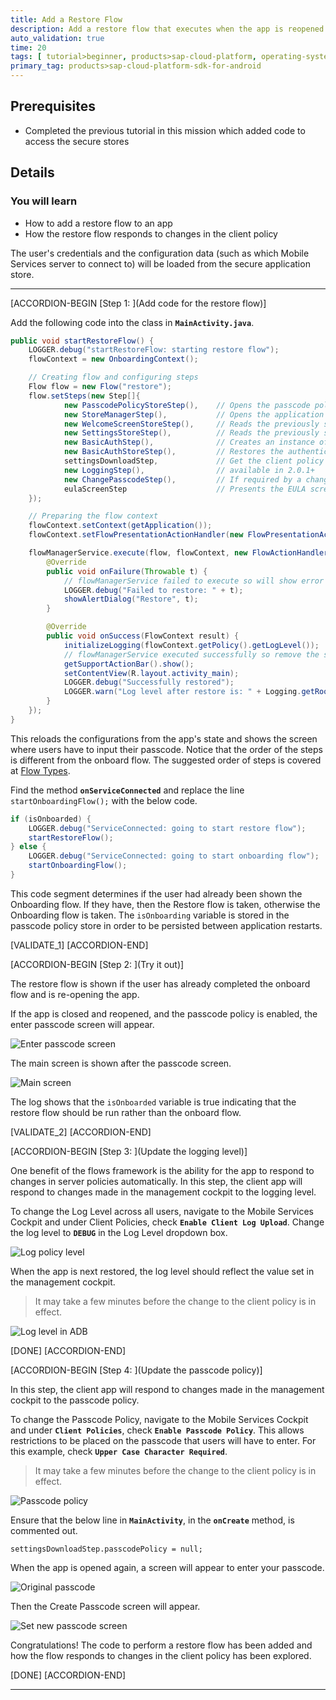 ```yaml
---
title: Add a Restore Flow
description: Add a restore flow that executes when the app is reopened.  The restore flow will present the passcode screen, unlock the secure stores and update the client policy specified in the SAP Cloud Platform Mobile Services.
auto_validation: true
time: 20
tags: [ tutorial>beginner, products>sap-cloud-platform, operating-system>android, topic>mobile]
primary_tag: products>sap-cloud-platform-sdk-for-android
---
```


## Prerequisites
 - Completed the previous tutorial in this mission which added code to access the secure stores

## Details
### You will learn
  - How to add a restore flow to an app
  - How the restore flow responds to changes in the client policy

The user's credentials and the configuration data (such as which Mobile Services server to connect to) will be loaded from the secure application store.

---

[ACCORDION-BEGIN [Step 1: ](Add code for the restore flow)]

Add the following code into the class in **`MainActivity.java`**.

```Java
public void startRestoreFlow() {
    LOGGER.debug("startRestoreFlow: starting restore flow");
    flowContext = new OnboardingContext();

    // Creating flow and configuring steps
    Flow flow = new Flow("restore");
    flow.setSteps(new Step[]{
            new PasscodePolicyStoreStep(),    // Opens the passcode policy store (RLM_SECURE_STORE)
            new StoreManagerStep(),           // Opens the application store (APP_SECURE_STORE)
            new WelcomeScreenStoreStep(),     // Reads the previously stored config data and adds it to the context
            new SettingsStoreStep(),          // Reads the previously stored passcode policy and adds it to the context
            new BasicAuthStep(),              // Creates an instance of the OKHttpClient
            new BasicAuthStoreStep(),         // Restores the authentication data from the application store
            settingsDownloadStep,             // Get the client policy data from the server
            new LoggingStep(),                // available in 2.0.1+
            new ChangePasscodeStep(),         // If required by a change in client policy, display the change passcode screen
            eulaScreenStep                    // Presents the EULA screen if the EULA version has been updated
    });

    // Preparing the flow context
    flowContext.setContext(getApplication());
    flowContext.setFlowPresentationActionHandler(new FlowPresentationActionHandlerImpl(this));

    flowManagerService.execute(flow, flowContext, new FlowActionHandler() {
        @Override
        public void onFailure(Throwable t) {
            // flowManagerService failed to execute so will show error dialog
            LOGGER.debug("Failed to restore: " + t);
            showAlertDialog("Restore", t);
        }

        @Override
        public void onSuccess(FlowContext result) {
            initializeLogging(flowContext.getPolicy().getLogLevel());  // TODO remove when https://support.wdf.sap.corp/sap/support/message/1980000361 is fixed
            // flowManagerService executed successfully so remove the splash screen and replace it with the actual working app screen
            getSupportActionBar().show();
            setContentView(R.layout.activity_main);
            LOGGER.debug("Successfully restored");
            LOGGER.warn("Log level after restore is: " + Logging.getRootLogger().getLevel().toString());
        }
    });
}
```

This reloads the configurations from the app's state and shows the screen where users have to input their passcode. Notice that the order of the steps is different from the onboard flow. The suggested order of steps is covered at [Flow Types](https://help.sap.com/doc/c2d571df73104f72b9f1b73e06c5609a/Latest/en-US/docs/flows/Overview.html#flow-types).

Find the method **`onServiceConnected`** and replace the line `startOnboardingFlow();` with the below code.

```Java
if (isOnboarded) {
    LOGGER.debug("ServiceConnected: going to start restore flow");
    startRestoreFlow();
} else {
    LOGGER.debug("ServiceConnected: going to start onboarding flow");
    startOnboardingFlow();
}
```

This code segment determines if the user had already been shown the Onboarding flow. If they have, then the Restore flow is taken, otherwise the Onboarding flow is taken. The `isOnboarding` variable is stored in the passcode policy store in order to be persisted between application restarts.

[VALIDATE_1]
[ACCORDION-END]

[ACCORDION-BEGIN [Step 2: ](Try it out)]

The restore flow is shown if the user has already completed the onboard flow and is re-opening the app.

If the app is closed and reopened, and the passcode policy is enabled, the enter passcode screen will appear.  

![Enter passcode screen](enter-passcode.png)

The main screen is shown after the passcode screen.

![Main screen](main-screen.png)

The log shows that the `isOnboarded` variable is true indicating that the restore flow should be run rather than the onboard flow.


[VALIDATE_2]
[ACCORDION-END]


[ACCORDION-BEGIN [Step 3: ](Update the logging level)]

One benefit of the flows framework is the ability for the app to respond to changes in server policies automatically. In this step, the client app will respond to changes made in the management cockpit to the logging level.

To change the Log Level across all users, navigate to the Mobile Services Cockpit and under Client Policies, check **`Enable Client Log Upload`**.  Change the log level to **`DEBUG`** in the Log Level dropdown box.

![Log policy level](logging-level.png)

When the app is next restored, the log level should reflect the value set in the management cockpit.

>It may take a few minutes before the change to the client policy is in effect.

![Log level in ADB](log-level-updated.png)

[DONE]
[ACCORDION-END]

[ACCORDION-BEGIN [Step 4: ](Update the passcode policy)]

In this step, the client app will respond to changes made in the management cockpit to the passcode policy.

To change the Passcode Policy, navigate to the Mobile Services Cockpit and under **`Client Policies`**, check **`Enable Passcode Policy`**.  This allows restrictions to be placed on the passcode that users will have to enter. For this example, check **`Upper Case Character Required`**.

>It may take a few minutes before the change to the client policy is in effect.

![Passcode policy](passcode-policy.png)

Ensure that the below line in **`MainActivity`**, in the **`onCreate`** method, is commented out.

`settingsDownloadStep.passcodePolicy = null;`

When the app is opened again, a screen will appear to enter your passcode.

![Original passcode](original-passcode.png)

 Then the Create Passcode screen will appear.

![Set new passcode screen](passcode-server-change.png)

Congratulations!  The code to perform a restore flow has been added and how the flow responds to changes in the client policy has been explored.

[DONE]
[ACCORDION-END]


---
